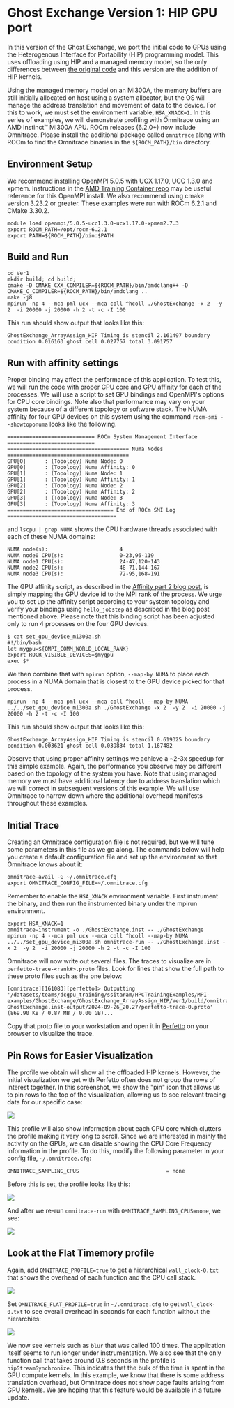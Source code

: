 # Ghost Exchange Version 1: HIP GPU port

In this version of the Ghost Exchange, we port the initial code to GPUs using the Heterogenous
Interface for Portability (HIP) programming model. This uses offloading using HIP and a managed
memory model, so the only differences between
[the original code](https://github.com/amd/HPCTrainingExamples/tree/main/MPI-examples/GhostExchange/GhostExchange_ArrayAssign/Orig)
and this version are the addition of HIP kernels.

Using the managed memory model on an MI300A, the memory buffers are still initially allocated
on host using a system allocator, but the OS will manage the address translation and movement
of data to the device. For this to work, we must set the environment variable, `HSA_XNACK=1`.
In this series of examples, we will demonstrate profiling with Omnitrace using an AMD Instinct&trade;
MI300A APU. ROCm releases (6.2.0+) now include Omnitrace. Please install the additional package called
`omnitrace` along with ROCm to find the Omnitrace binaries in the `${ROCM_PATH}/bin` directory.

## Environment Setup

We recommend installing OpenMPI 5.0.5 with UCX 1.17.0, UCC 1.3.0 and xpmem. Instructions in the 
[AMD Training Container repo](https://github.com/amd/HPCTrainingDock/blob/main/comm/sources/scripts/openmpi_setup.sh)
may be useful reference for this OpenMPI install. We also recommend using cmake version 3.23.2 or greater.
These examples were run with ROCm 6.2.1 and CMake 3.30.2.

```
module load openmpi/5.0.5-ucc1.3.0-ucx1.17.0-xpmem2.7.3
export ROCM_PATH=/opt/rocm-6.2.1
export PATH=${ROCM_PATH}/bin:$PATH
```

## Build and Run

```
cd Ver1
mkdir build; cd build;
cmake -D CMAKE_CXX_COMPILER=${ROCM_PATH}/bin/amdclang++ -D CMAKE_C_COMPILER=${ROCM_PATH}/bin/amdclang ..
make -j8
mpirun -np 4 --mca pml ucx --mca coll ^hcoll ./GhostExchange -x 2  -y 2  -i 20000 -j 20000 -h 2 -t -c -I 100
```

This run should show output that looks like this:

```
GhostExchange_ArrayAssign_HIP Timing is stencil 2.161497 boundary condition 0.016163 ghost cell 0.027757 total 3.091757
```

## Run with affinity settings

Proper binding may affect the performance of this application. To test this, we
will run the code with proper CPU core and GPU affinity for each of the processes.
We will use a script to set GPU bindings and OpenMPI's options for CPU core
bindings. Note also that performance may vary on your system because of a different
topology or software stack. The NUMA affinity for four GPU devices on this system
using the command `rocm-smi --showtoponuma` looks like the following.

```
============================ ROCm System Management Interface ============================
======================================= Numa Nodes =======================================
GPU[0]		: (Topology) Numa Node: 0
GPU[0]		: (Topology) Numa Affinity: 0
GPU[1]		: (Topology) Numa Node: 1
GPU[1]		: (Topology) Numa Affinity: 1
GPU[2]		: (Topology) Numa Node: 2
GPU[2]		: (Topology) Numa Affinity: 2
GPU[3]		: (Topology) Numa Node: 3
GPU[3]		: (Topology) Numa Affinity: 3
================================== End of ROCm SMI Log ===================================
```

and `lscpu | grep NUMA` shows the CPU hardware threads associated with each of these NUMA domains:

```
NUMA node(s):                       4
NUMA node0 CPU(s):                  0-23,96-119
NUMA node1 CPU(s):                  24-47,120-143
NUMA node2 CPU(s):                  48-71,144-167
NUMA node3 CPU(s):                  72-95,168-191
```

The GPU affinity script, as described in the
[Affinity part 2 blog post](https://rocm.blogs.amd.com/software-tools-optimization/affinity/part-2/README.html#setting-affinity),
is simply mapping the GPU device id to the MPI rank of the process. We urge you to set up the
affinity script according to your system topology and verify your bindings using `hello_jobstep`
as described in the blog post mentioned above. Please note that this binding
script has been adjusted only to run 4 processes on the four GPU devices.

```
$ cat set_gpu_device_mi300a.sh
#!/bin/bash
let mygpu=${OMPI_COMM_WORLD_LOCAL_RANK}
export ROCR_VISIBLE_DEVICES=$mygpu
exec $*
```

We then combine that with `mpirun` option, `--map-by NUMA` to place each process
in a NUMA domain that is closest to the GPU device picked for that process.

```
mpirun -np 4 --mca pml ucx --mca coll ^hcoll --map-by NUMA ../../set_gpu_device_mi300a.sh ./GhostExchange -x 2  -y 2  -i 20000 -j 20000 -h 2 -t -c -I 100
```

This run should show output that looks like this:

```
GhostExchange_ArrayAssign_HIP Timing is stencil 0.619325 boundary condition 0.003621 ghost cell 0.039834 total 1.167482
```

Observe that using proper affinity settings we achieve a ~2-3x speedup for this simple example.
Again, the performance you observe may be different based on the topology of the system you have.
Note that using managed memory we must have additional latency due to address translation which we will
correct in subsequent versions of this example. We will use Omnitrace to narrow down where the
additional overhead manifests throughout these examples.

## Initial Trace

Creating an Omnitrace configuration file is not required, but we will tune some
parameters in this file as we go along. The commands below will help you create a
default configuration file and set up the environment so that Omnitrace knows about it:

```
omnitrace-avail -G ~/.omnitrace.cfg
export OMNITRACE_CONFIG_FILE=~/.omnitrace.cfg
```

Remember to enable the `HSA_XNACK` environment variable. First instrument the binary, and then run
the instrumented binary under the mpirun environment.

```
export HSA_XNACK=1
omnitrace-instrument -o ./GhostExchange.inst -- ./GhostExchange
mpirun -np 4 --mca pml ucx --mca coll ^hcoll --map-by NUMA ../../set_gpu_device_mi300a.sh omnitrace-run -- ./GhostExchange.inst -x 2  -y 2  -i 20000 -j 20000 -h 2 -t -c -I 100
```

Omnitrace will now write out several files. The traces to visualize are in `perfetto-trace-<rank#>.proto`
files. Look for lines that show the full path to these proto files such as the one below:

```
[omnitrace][161083][perfetto]> Outputting '/datasets/teams/dcgpu_training/ssitaram/HPCTrainingExamples/MPI-examples/GhostExchange/GhostExchange_ArrayAssign_HIP/Ver1/build/omnitrace-GhostExchange.inst-output/2024-09-26_20.27/perfetto-trace-0.proto' (869.90 KB / 0.87 MB / 0.00 GB)... 
```

Copy that proto file to your workstation and open it in [Perfetto](https://ui.perfetto.dev/v46.0-35b3d9845/#!/)
on your browser to visualize the trace.

## Pin Rows for Easier Visualization

The profile we obtain will show all the offloaded HIP kernels. 
However, the initial visualization we get with Perfetto often does not
group the rows of interest together. In this screenshot, we show the
"pin" icon that allows us to pin rows to the top of the visualization,
allowing us to see relevant tracing data for our specific case:

<p><img src="images/mi300a/pinned_visualization.png"/></p>

This profile will also show information about each CPU core which clutters
the profile making it very long to scroll. Since we are interested in mainly
the activity on the GPUs, we can disable showing the CPU Core Frequency information
in the profile. To do this, modify the following parameter in your config file, `~/.omnitrace.cfg`:

```
OMNITRACE_SAMPLING_CPUS                            = none
```

Before this is set, the profile looks like this:

<p><img src="images/mi300a/too_many_cpus.png"/></p>

And after we re-run `omnitrace-run` with `OMNITRACE_SAMPLING_CPUS=none`, we see:

<p><img src="images/mi300a/no_cpus.png"/></p>

## Look at the Flat Timemory profile

Again, add `OMNITRACE_PROFILE=true` to get a hierarchical `wall_clock-0.txt` that shows
the overhead of each function and the CPU call stack.

<p><img src="images/mi300a/timemory_hierarchial.png"/></p>

Set `OMNITRACE_FLAT_PROFILE=true` in `~/.omnitrace.cfg` to get 
`wall_clock-0.txt` to see overall overhead in seconds for each function without the hierarchies:

<p><img src="images/mi300a/timemory_flat.png"/></p>

We now see kernels such as `blur` that was called 100 times. The application
itself seems to run longer under instrumentation.
We also see that the only function call that takes around 0.8  seconds
in the profile is `hipStreamSynchronize`. This indicates that the bulk of
the time is spent in the GPU compute kernels. In this example, we know that
there is some address translation overhead, but Omnitrace does not show page
faults arising from GPU kernels. We are hoping that this feature would be
available in a future update.

